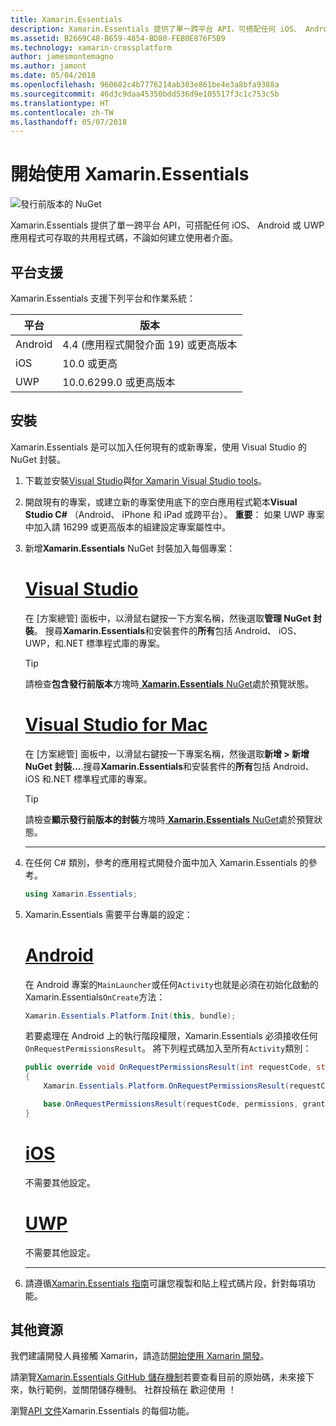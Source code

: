 ```yaml
---
title: Xamarin.Essentials
description: Xamarin.Essentials 提供了單一跨平台 API，可搭配任何 iOS、 Android 或 UWP 應用程式可存取的共用程式碼，不論如何建立使用者介面。
ms.assetid: B2669C48-B659-4854-BD80-FEB0E876F5B9
ms.technology: xamarin-crossplatform
author: jamesmontemagno
ms.author: jamont
ms.date: 05/04/2018
ms.openlocfilehash: 960682c4b7776214ab303e861be4e3a8bfa9388a
ms.sourcegitcommit: 46d3c9daa45350bdd536d9e105517f3c1c753c5b
ms.translationtype: HT
ms.contentlocale: zh-TW
ms.lasthandoff: 05/07/2018
---
```

# <a name="get-started-with-xamarinessentials"></a>開始使用 Xamarin.Essentials

![發行前版本的 NuGet](~/media/shared/pre-release.png)

Xamarin.Essentials 提供了單一跨平台 API，可搭配任何 iOS、 Android 或 UWP 應用程式可存取的共用程式碼，不論如何建立使用者介面。

## <a name="platform-support"></a>平台支援

Xamarin.Essentials 支援下列平台和作業系統：

| 平台 | 版本 |
| --- | --- |
| Android | 4.4 (應用程式開發介面 19) 或更高版本 |
| iOS |10.0 或更高 |
| UWP | 10.0.6299.0 或更高版本 |

## <a name="installation"></a>安裝

Xamarin.Essentials 是可以加入任何現有的或新專案，使用 Visual Studio 的 NuGet 封裝。

1. 下載並安裝[Visual Studio](http://visualstudio.com)與[for Xamarin Visual Studio tools](~/cross-platform/get-started/installation/index.md)。

2. 開啟現有的專案，或建立新的專案使用底下的空白應用程式範本**Visual Studio C#** （Android、 iPhone 和 iPad 或跨平台）。 **重要**： 如果 UWP 專案中加入請 16299 或更高版本的組建設定專案屬性中。

3. 新增**Xamarin.Essentials** NuGet 封裝加入每個專案：

    # <a name="visual-studiotabwindows"></a>[Visual Studio](#tab/windows)

    在 [方案總管] 面板中，以滑鼠右鍵按一下方案名稱，然後選取**管理 NuGet 封裝**。 搜尋**Xamarin.Essentials**和安裝套件的**所有**包括 Android、 iOS、 UWP，和.NET 標準程式庫的專案。

    > [!TIP]
    > 請檢查**包含發行前版本**方塊時[ **Xamarin.Essentials** NuGet](https://www.nuget.org/packages/Xamarin.Essentials)處於預覽狀態。

    # <a name="visual-studio-for-mactabmacos"></a>[Visual Studio for Mac](#tab/macos)

    在 [方案總管] 面板中，以滑鼠右鍵按一下專案名稱，然後選取**新增 > 新增 NuGet 封裝...**.搜尋**Xamarin.Essentials**和安裝套件的**所有**包括 Android、 iOS 和.NET 標準程式庫的專案。

    > [!TIP]
    > 請檢查**顯示發行前版本的封裝**方塊時[ **Xamarin.Essentials** NuGet](https://www.nuget.org/packages/Xamarin.Essentials)處於預覽狀態。

    -----

4. 在任何 C# 類別，參考的應用程式開發介面中加入 Xamarin.Essentials 的參考。

    ```csharp
    using Xamarin.Essentials;
    ```

5. Xamarin.Essentials 需要平台專屬的設定：

    # <a name="androidtabandroid"></a>[Android](#tab/android)

    在 Android 專案的`MainLauncher`或任何`Activity`也就是必須在初始化啟動的 Xamarin.Essentials`OnCreate`方法：

    ```csharp
    Xamarin.Essentials.Platform.Init(this, bundle);
    ```

    若要處理在 Android 上的執行階段權限，Xamarin.Essentials 必須接收任何`OnRequestPermissionsResult`。 將下列程式碼加入至所有`Activity`類別：

    ```csharp
    public override void OnRequestPermissionsResult(int requestCode, string[] permissions, [GeneratedEnum] Android.Content.PM.Permission[] grantResults)
    {
        Xamarin.Essentials.Platform.OnRequestPermissionsResult(requestCode, permissions, grantResults);

        base.OnRequestPermissionsResult(requestCode, permissions, grantResults);
    }
    ```

    # <a name="iostabios"></a>[iOS](#tab/ios)

    不需要其他設定。

    # <a name="uwptabuwp"></a>[UWP](#tab/uwp)

    不需要其他設定。

    -----

6. 請遵循[Xamarin.Essentials 指南](index.md)可讓您複製和貼上程式碼片段，針對每項功能。

## <a name="other-resources"></a>其他資源

我們建議開發人員接觸 Xamarin，請造訪[開始使用 Xamarin 開發](~/cross-platform/getting-started/index.md)。

請瀏覽[Xamarin.Essentials GitHub 儲存機制](http://github.com/xamarin/Essentials)若要查看目前的原始碼，未來接下來，執行範例，並關閉儲存機制。 社群投稿在 歡迎使用 ！

瀏覽[API 文件](xref:Xamarin.Essentials)Xamarin.Essentials 的每個功能。
